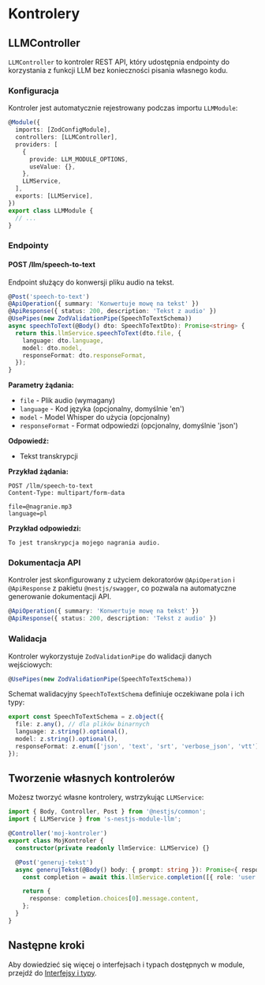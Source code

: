 # Kontrolery

## LLMController

`LLMController` to kontroler REST API, który udostępnia endpointy do korzystania z funkcji LLM bez konieczności pisania własnego kodu.

### Konfiguracja

Kontroler jest automatycznie rejestrowany podczas importu `LLMModule`:

```typescript
@Module({
  imports: [ZodConfigModule],
  controllers: [LLMController],
  providers: [
    {
      provide: LLM_MODULE_OPTIONS,
      useValue: {},
    },
    LLMService,
  ],
  exports: [LLMService],
})
export class LLMModule {
  // ...
}
```

### Endpointy

#### POST /llm/speech-to-text

Endpoint służący do konwersji pliku audio na tekst.

```typescript
@Post('speech-to-text')
@ApiOperation({ summary: 'Konwertuje mowę na tekst' })
@ApiResponse({ status: 200, description: 'Tekst z audio' })
@UsePipes(new ZodValidationPipe(SpeechToTextSchema))
async speechToText(@Body() dto: SpeechToTextDto): Promise<string> {
  return this.llmService.speechToText(dto.file, {
    language: dto.language,
    model: dto.model,
    responseFormat: dto.responseFormat,
  });
}
```

**Parametry żądania:**

- `file` - Plik audio (wymagany)
- `language` - Kod języka (opcjonalny, domyślnie 'en')
- `model` - Model Whisper do użycia (opcjonalny)
- `responseFormat` - Format odpowiedzi (opcjonalny, domyślnie 'json')

**Odpowiedź:**

- Tekst transkrypcji

**Przykład żądania:**

```http
POST /llm/speech-to-text
Content-Type: multipart/form-data

file=@nagranie.mp3
language=pl
```

**Przykład odpowiedzi:**

```
To jest transkrypcja mojego nagrania audio.
```

### Dokumentacja API

Kontroler jest skonfigurowany z użyciem dekoratorów `@ApiOperation` i `@ApiResponse` z pakietu `@nestjs/swagger`, co pozwala na automatyczne generowanie dokumentacji API.

```typescript
@ApiOperation({ summary: 'Konwertuje mowę na tekst' })
@ApiResponse({ status: 200, description: 'Tekst z audio' })
```

### Walidacja

Kontroler wykorzystuje `ZodValidationPipe` do walidacji danych wejściowych:

```typescript
@UsePipes(new ZodValidationPipe(SpeechToTextSchema))
```

Schemat walidacyjny `SpeechToTextSchema` definiuje oczekiwane pola i ich typy:

```typescript
export const SpeechToTextSchema = z.object({
  file: z.any(), // dla plików binarnych
  language: z.string().optional(),
  model: z.string().optional(),
  responseFormat: z.enum(['json', 'text', 'srt', 'verbose_json', 'vtt']).optional().default('json'),
});
```

## Tworzenie własnych kontrolerów

Możesz tworzyć własne kontrolery, wstrzykując `LLMService`:

```typescript
import { Body, Controller, Post } from '@nestjs/common';
import { LLMService } from 's-nestjs-module-llm';

@Controller('moj-kontroler')
export class MojKontroler {
  constructor(private readonly llmService: LLMService) {}

  @Post('generuj-tekst')
  async generujTekst(@Body() body: { prompt: string }): Promise<{ response: string }> {
    const completion = await this.llmService.completion([{ role: 'user', content: body.prompt }]);

    return {
      response: completion.choices[0].message.content,
    };
  }
}
```

## Następne kroki

Aby dowiedzieć się więcej o interfejsach i typach dostępnych w module, przejdź do [Interfejsy i typy](./interfejsy.md).

